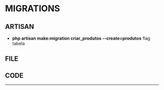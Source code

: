 # MIGRATIONS

## ARTISAN 

- **php artisan make:migration criar_produtos --create=produtos** flag tabela


## FILE



## CODE



<hr>
